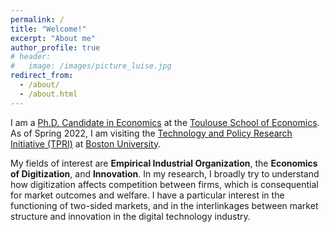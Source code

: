 ```yaml
---
permalink: /
title: "Welcome!"
excerpt: "About me"
author_profile: true
# header:
#   image: /images/picture_luise.jpg 
redirect_from: 
  - /about/
  - /about.html
---
```



I am a [Ph.D. Candidate in Economics](https://www.tse-fr.eu/people/luise-eisfeld) at the [Toulouse School of Economics](https://www.tse-fr.eu). As of Spring 2022, I am visiting the [Technology and Policy Research Initiative (TPRI)](https://sites.bu.edu/tpri/) at [Boston University](https://www.bu.edu).

My fields of interest are **Empirical Industrial Organization**, the **Economics of Digitization**, and **Innovation**. In my research, I broadly try to understand how digitization affects competition between firms, which is consequential for market outcomes and welfare. I have a particular interest in the functioning of two-sided markets, and in the interlinkages between market structure and innovation in the digital technology industry.


